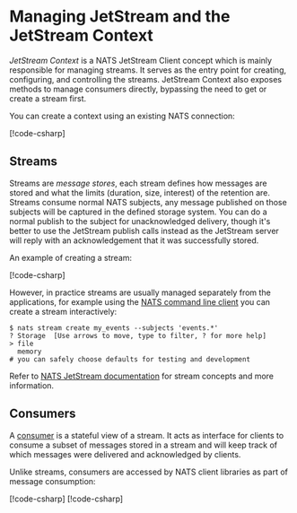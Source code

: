 # Managing JetStream and the JetStream Context

_JetStream Context_ is a NATS JetStream Client concept which is mainly responsible for managing streams. It serves as
the entry point for creating, configuring, and controlling the streams. JetStream Context also exposes methods to
manage consumers directly, bypassing the need to get or create a stream first.

You can create a context using an existing NATS connection:

[!code-csharp[](../../../tests/NATS.Net.DocsExamples/JetStream/ManagingPage.cs#js)]

## Streams

Streams are _message stores_, each stream defines how messages are stored and what the limits (duration, size, interest)
of the retention are. Streams consume normal NATS subjects, any message published on those subjects will be captured in
the defined storage system. You can do a normal publish to the subject for unacknowledged delivery, though it's better
to use the JetStream publish calls instead as the JetStream server will reply with an acknowledgement that it was
successfully stored.

An example of creating a stream:

[!code-csharp[](../../../tests/NATS.Net.DocsExamples/JetStream/ManagingPage.cs#stream)]

However, in practice streams are usually managed separately from the applications, for example using the [NATS command
line client](https://github.com/nats-io/natscli) you can create a stream interactively:

```shell
$ nats stream create my_events --subjects 'events.*'
? Storage  [Use arrows to move, type to filter, ? for more help]
> file
  memory
# you can safely choose defaults for testing and development
```

Refer to [NATS JetStream documentation](https://docs.nats.io/nats-concepts/jetstream#functionalities-enabled-by-jetstream)
for stream concepts and more information.

## Consumers

A [consumer](https://docs.nats.io/nats-concepts/jetstream/consumers) is a stateful view of a stream. It acts as
interface for clients to consume a subset of messages stored in a stream and will keep track of which messages were
delivered and acknowledged by clients.

Unlike streams, consumers are accessed by NATS client libraries as part of message consumption:

[!code-csharp[](../../../tests/NATS.Net.DocsExamples/JetStream/ManagingPage.cs#consumer-create)]
[!code-csharp[](../../../tests/NATS.Net.DocsExamples/JetStream/ManagingPage.cs#consumer-get)]
